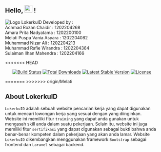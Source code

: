 
## Hello, <img src="https://media.giphy.com/media/hvRJCLFzcasrR4ia7z/giphy.gif" width=25> !
![Logo LokerkuID](https://user-images.githubusercontent.com/60591001/229366185-45f66d9c-ac55-4276-ba7a-ba91f47a4c1f.png)
Developed by : <br>
Achmad Rozan Chaidir      : 1202204268<br>
Amara Prita Nadyatama     : 1202200100<br>
Melati Puspa Vania Asyara : 1202204082<br>
Muhammad Nizar Ali        : 1202204213<br>
Muhammad Rafie Wirandra   : 1202204364<br>
Sulaiman Ilhan Mahendra   : 1202204166<br>

<<<<<<< HEAD
<p align="center">
<a href="https://travis-ci.org/laravel/framework"><img src="https://travis-ci.org/laravel/framework.svg" alt="Build Status"></a>
<a href="https://packagist.org/packages/laravel/framework"><img src="https://img.shields.io/packagist/dt/laravel/framework" alt="Total Downloads"></a>
<a href="https://packagist.org/packages/laravel/framework"><img src="https://img.shields.io/packagist/v/laravel/framework" alt="Latest Stable Version"></a>
<a href="https://packagist.org/packages/laravel/framework"><img src="https://img.shields.io/packagist/l/laravel/framework" alt="License"></a>
</p>
=======
>>>>>>> origin/Melati

## About LokerkuID
`LokerkuID` adalah sebuah website pencarian kerja yang dapat digunakan untuk mencari lowongan kerja yang sesuai dengan yang diinginkan. Website ini memiliki fitur `training` yang dapat anda gunakan untuk mengasah skill anda dalam suatu pekerjaan. Selain itu, website ini juga memiliki fitur `sertifikasi` yang dapat digunakan sebagai bukti bahwa anda benar-benar kompeten dalam pekerjaan yang akan anda lamar.
Website `LokerkuID` dikembangkan menggunakan framework `Bootstrap` sebagai frontend dan `Laravel` sebagai backend.
